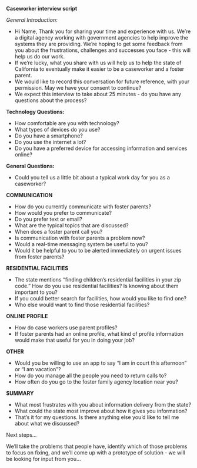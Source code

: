 **Caseworker interview script**

*General Introduction:*

 - Hi Name, Thank you for sharing your time and experience with us. We’re a digital agency working with government agencies to help improve the systems they are providing. We’re hoping to get some feedback from you about the frustrations, challenges and successes you face - this will help us do our work. 
 - If we’re lucky, what you share with us will help us to help the state of California to eventually make it easier to be a caseworker and a foster parent. 
 - We would like to record this conversation for future reference, with your permission. May we have your consent to continue? 
 - We expect this interview to take about 25 minutes - do you have any questions about
   the process?

**Technology Questions:**

 - How comfortable are you with technology? 
 - What types of devices do you use? 
 - Do you have a smartphone? 
 - Do you use the internet a lot?
 - Do you have a preferred device for accessing information and services online?

**General Questions:**

 - Could you tell us a little bit about a typical work day for you as a caseworker?

**COMMUNICATION**

 - How do you currently communicate with foster parents? 
 - How would you prefer to communicate?
 - Do you prefer text or email? 
 - What are the typical topics that are discussed? 
 - When does a foster parent call you? 
 - Is communication with foster parents a problem now? 
 - Would a real-time messaging system be useful to you? 
 - Would it be helpful to you to be alerted immediately on urgent issues from foster parents?

**RESIDENTIAL FACILITIES**

 - The state mentions “finding children’s residential facilities in your zip code.” How do you use residential facilities? Is knowing about  them important to you?
 - If you could better search for facilities, how would you like to find one?
 - Who else would want to find those residential facilities?

**ONLINE PROFILE**

 - How do case workers use parent profiles?
 - If foster parents had an online profile, what kind of profile information would make that useful for you in doing your job?

**OTHER**

 - Would you be willing to use an app to say “I am in court this afternoon” or “I am vacation”?
 - How do you manage all the people you need to return calls to?
 - How often do you go to the foster family agency location near you? 

**SUMMARY**

 - What most frustrates with you about information delivery from the state? 
 - What could the state most improve about how it gives you information? 
 - That’s it for my questions. Is there anything else you’d like to tell me about what we discussed?

Next steps...

We’ll take the problems that people have, identify which of those problems to focus on fixing, and we’ll come up with a prototype of solution - we will be looking for input from you...
